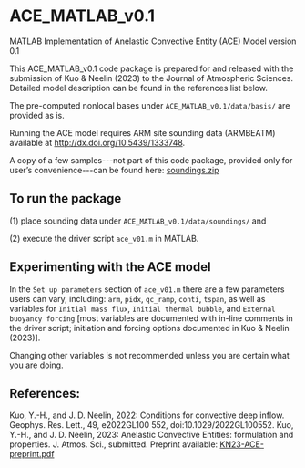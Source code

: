 # ACE_MATLAB_v0.1
MATLAB Implementation of Anelastic Convective Entity (ACE) Model version 0.1

This ACE_MATLAB_v0.1 code package is prepared for and released with the submission of Kuo & Neelin (2023) to the Journal of Atmospheric Sciences. Detailed model description can be found in the references list below.

The pre-computed nonlocal bases under `ACE_MATLAB_v0.1/data/basis/` are provided as is.

Running the ACE model requires ARM site sounding data (ARMBEATM) available at http://dx.doi.org/10.5439/1333748. 

A copy of a few samples---not part of this code package, provided only for user’s convenience---can be found here: [soundings.zip](https://drive.google.com/file/d/1XQ6rVE7Izc_5xipvHFaswgSCNdquk61T/view?usp=drive_link)


## To run the package
(1) place sounding data under `ACE_MATLAB_v0.1/data/soundings/` and

(2) execute the driver script `ace_v01.m` in MATLAB.


## Experimenting with the ACE model
In the `Set up parameters` section of `ace_v01.m` there are a few parameters users can vary, including: `arm`, `pidx`, `qc_ramp`, `conti`, `tspan`, as well as variables for `Initial mass flux`, `Initial thermal bubble`, and `External buoyancy forcing` \[most variables are documented with in-line comments in the driver script; initiation and forcing options documented in Kuo & Neelin (2023)].

Changing other variables is not recommended unless you are certain what you are doing.


## References:
Kuo, Y.-H., and J. D. Neelin, 2022: Conditions for convective deep inflow. Geophys. Res. Lett., 49, e2022GL100 552, doi:10.1029/2022GL100552.
Kuo, Y.-H., and J. D. Neelin, 2023: Anelastic Convective Entities: formulation and properties. J. Atmos. Sci., submitted. Preprint available: [KN23-ACE-preprint.pdf](https://drive.google.com/file/d/1vdOy_NckxwoU3WVhTsHkunjNt_fQqR7b/view?usp=drive_link)
